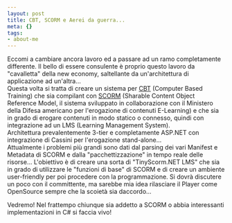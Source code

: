 ```yaml
--- 
layout: post
title: CBT, SCORM e Aerei da guerra...
meta: {}
tags: 
- about-me
---
```

Eccomi a cambiare ancora lavoro ed a passare ad un ramo completamente differente. Il bello di essere consulente è proprio questo lavoro da "cavalletta" della new economy, saltellante da un'architettura di applicazione ad un'altra...  
Questa volta si tratta di creare un sistema per [CBT](http://it.wikipedia.org/wiki/E-learning) (Computer Based Training) che sia compilant con [SCORM](http://www.adlnet.org/scorm/index.cfm) (Sharable Content Object Reference Model, il sistema sviluppato in collaborazione con il Ministero della Difesa americano per l'erogazione di contenuti E-Learning) e che sia in grado di erogare contenuti in modo statico o connesso, quindi con integrazione ad un LMS (Learning Management System).  
Architettura prevalentemente 3-tier e completamente ASP.NET con integrazione di Cassini per l'erogazione stand-alone...  
Attualmente i problemi più grandi sono dati dal parsing dei vari Manifest e Metadata di SCORM e dalla "pacchettizzazione" in tempo reale delle risorse... L'obiettivo è di creare una sorta di "TinyScorm.NET LMS" che sia in grado di utilizzare le "funzioni di base" di SCORM e di creare un ambiente user-friendly per poi procedere con la programmazione. Si dovrà discutere un poco con il committente, ma sarebbe mia idea rilasciare il Player come OpenSource sempre che la scoietà sia daccordo...  
  
Vedremo! Nel frattempo chiunque sia addetto a SCORM o abbia interessanti implementazioni in C# si faccia vivo! 